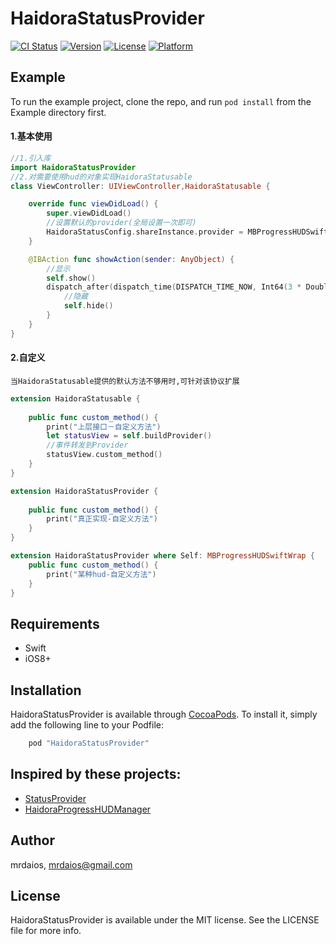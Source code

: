 # HaidoraStatusProvider

[![CI Status](http://img.shields.io/travis/mrdaios/HaidoraStatusProvider.svg?style=flat)](https://travis-ci.org/mrdaios/HaidoraStatusProvider)
[![Version](https://img.shields.io/cocoapods/v/HaidoraStatusProvider.svg?style=flat)](http://cocoapods.org/pods/HaidoraStatusProvider)
[![License](https://img.shields.io/cocoapods/l/HaidoraStatusProvider.svg?style=flat)](http://cocoapods.org/pods/HaidoraStatusProvider)
[![Platform](https://img.shields.io/cocoapods/p/HaidoraStatusProvider.svg?style=flat)](http://cocoapods.org/pods/HaidoraStatusProvider)

## Example

To run the example project, clone the repo, and run `pod install` from the Example directory first.

#### 1.基本使用

```swift
//1.引入库
import HaidoraStatusProvider
//2.对需要使用hud的对象实现HaidoraStatusable
class ViewController: UIViewController,HaidoraStatusable {

    override func viewDidLoad() {
        super.viewDidLoad()
        //设置默认的provider(全局设置一次即可)
        HaidoraStatusConfig.shareInstance.provider = MBProgressHUDSwiftWrap.self   
    }

    @IBAction func showAction(sender: AnyObject) {
    	//显示
        self.show()
        dispatch_after(dispatch_time(DISPATCH_TIME_NOW, Int64(3 * Double(NSEC_PER_SEC))), dispatch_get_main_queue()) {
        	//隐藏
            self.hide()
        }
    }
}

```

#### 2.自定义
	当HaidoraStatusable提供的默认方法不够用时,可针对该协议扩展

```swift
extension HaidoraStatusable {
    
    public func custom_method() {
        print("上层接口－自定义方法")
        let statusView = self.buildProvider()
        //事件转发到Provider
        statusView.custom_method()
    }
}

extension HaidoraStatusProvider {
    
    public func custom_method() {
        print("真正实现-自定义方法")
    }
}

extension HaidoraStatusProvider where Self: MBProgressHUDSwiftWrap {
    public func custom_method() {
        print("某种hud-自定义方法")
    }
}

```


## Requirements
- Swift
- iOS8+

## Installation

HaidoraStatusProvider is available through [CocoaPods](http://cocoapods.org). To install
it, simply add the following line to your Podfile:

```ruby
    pod "HaidoraStatusProvider"
```

## Inspired by these projects:
* [StatusProvider](https://github.com/mariohahn/StatusProvider)
* [HaidoraProgressHUDManager](https://github.com/Haidora/HaidoraProgressHUDManager)

## Author

mrdaios, mrdaios@gmail.com

## License

HaidoraStatusProvider is available under the MIT license. See the LICENSE file for more info.